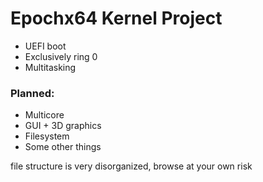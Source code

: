 # Epochx64 Kernel Project
- UEFI boot 
- Exclusively ring 0
- Multitasking 
### Planned: 
- Multicore 
- GUI + 3D graphics
- Filesystem
- Some other things

file structure is very disorganized, browse at your own risk 
